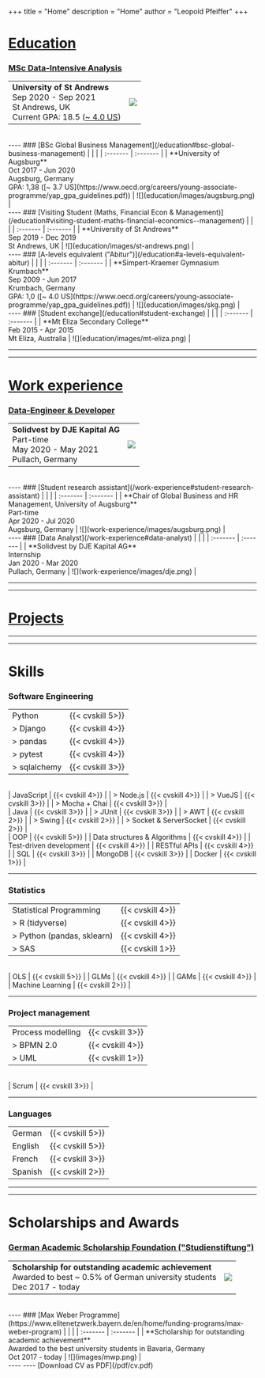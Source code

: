 +++
title = "Home"
description = "Home"
author = "Leopold Pfeiffer"
+++

# [Education](/education)

### [MSc Data-Intensive Analysis](/education#msc-data-intensive-analysis)
|  |  |
| :------- | :------- |
| **University of St Andrews**<br>Sep 2020 - Sep 2021<br>St Andrews, UK<br>Current GPA: 18.5 ([~ 4.0 US](https://www.st-andrews.ac.uk/administration/academicdatateam/assessmentandawards/undergraduateinformation/)) | ![](education/images/st-andrews.png) |
<br>
----
### [BSc Global Business Management](/education#bsc-global-business-management)
|  |  |
| :------- | :------- |
| **University of Augsburg**<br>Oct 2017 - Jun 2020<br>Augsburg, Germany<br>GPA: 1,38 ([~ 3.7 US](https://www.oecd.org/careers/young-associate-programme/yap_gpa_guidelines.pdf)) | ![](education/images/augsburg.png) |
<br>
----
### [Visiting Student (Maths, Financial Econ & Management)](/education#visiting-student-maths-financial-economics--management)
|  |  |
| :------- | :------- |
| **University of St Andrews**<br>Sep 2019 - Dec 2019<br>St Andrews, UK  | ![](education/images/st-andrews.png) |
<br>
----
### [A-levels equivalent ("Abitur")](/education#a-levels-equivalent-abitur)
|  |  |
| :------- | :------- |
| **Simpert-Kraemer Gymnasium Krumbach**<br>Sep 2009 - Jun 2017<br>Krumbach, Germany<br>GPA: 1,0 ([~ 4.0 US](https://www.oecd.org/careers/young-associate-programme/yap_gpa_guidelines.pdf)) | ![](education/images/skg.png) |
<br>
----
### [Student exchange](/education#student-exchange)
|  |  |
| :------- | :------- |
| **Mt Eliza Secondary College**<br>Feb 2015 - Apr 2015<br>Mt Eliza, Australia | ![](education/images/mt-eliza.png) |
<br>

----
----

# [Work experience](/work-experience)

### [Data-Engineer & Developer](/work-experience#data-engineer--developer)
|  |  |
| :------- | :------- |
| **Solidvest by DJE Kapital AG**<br>Part-time<br>May 2020 - May 2021<br>Pullach, Germany | ![](work-experience/images/dje.png) |
<br>
----
### [Student research assistant](/work-experience#student-research-assistant)
|  |  | 
| :------- | :------- |
| **Chair of Global Business and HR Management, University of Augsburg**<br>Part-time<br>Apr 2020 - Jul 2020<br>Augsburg, Germany | ![](work-experience/images/augsburg.png) |
<br>
----
### [Data Analyst](/work-experience#data-analyst)
|  |  | 
| :------- | :------- |
| **Solidvest by DJE Kapital AG**<br>Internship<br>Jan 2020 - Mar 2020<br>Pullach, Germany | ![](work-experience/images/dje.png) |
<br>

----
----

# [Projects](/projects)

----
----

# Skills

### Software Engineering
|  |  |
| :------- | :------- |
| Python | {{< cvskill 5>}} |
| > Django | {{< cvskill 4>}} |
| > pandas | {{< cvskill 4>}} |
| > pytest | {{< cvskill 4>}} |
| > sqlalchemy | {{< cvskill 3>}} |
<br>
| JavaScript | {{< cvskill 4>}} |
| > Node.js | {{< cvskill 4>}} |
| > VueJS | {{< cvskill 3>}} |
| > Mocha + Chai | {{< cvskill 3>}} |
<br>
| Java | {{< cvskill 3>}} |
| > JUnit | {{< cvskill 3>}} |
| > AWT | {{< cvskill 2>}} |
| > Swing | {{< cvskill 2>}} |
| > Socket & ServerSocket | {{< cvskill 2>}} |
<br>
| OOP | {{< cvskill 5>}} |
| Data structures & Algorithms | {{< cvskill 4>}} |
| Test-driven development | {{< cvskill 4>}} |
| RESTful APIs | {{< cvskill 4>}} |
| SQL | {{< cvskill 3>}} |
| MongoDB | {{< cvskill 3>}} |
| Docker | {{< cvskill 1>}} |

----
### Statistics
|  |  |
| :------- | :------- |
| Statistical Programming | {{< cvskill 4>}} |
| > R (tidyverse) | {{< cvskill 4>}} |
| > Python (pandas, sklearn) | {{< cvskill 4>}} |
| > SAS | {{< cvskill 1>}} |
<br>
| OLS | {{< cvskill 5>}} |
| GLMs | {{< cvskill 4>}} |
| GAMs | {{< cvskill 4>}} |
| Machine Learning | {{< cvskill 2>}} |

----
### Project management
|  |  |
| :------- | :------- |
| Process modelling | {{< cvskill 3>}} |
| > BPMN 2.0 | {{< cvskill 4>}} |
| > UML | {{< cvskill 1>}} |
<br>
| Scrum | {{< cvskill 3>}} |

----
### Languages
|  |  |
| :------- | :------- |
| German | {{< cvskill 5>}} |
| English | {{< cvskill 5>}} |
| French | {{< cvskill 3>}} |
| Spanish | {{< cvskill 2>}} |

----
----

# Scholarships and Awards

### [German Academic Scholarship Foundation ("Studienstiftung")](https://www.studienstiftung.de/en/)
|  |  |
| :------- | :------- |
| **Scholarship for outstanding academic achievement**<br>Awarded to best ~ 0.5% of German university students <br>Dec 2017 - today | ![](images/sdv.png) |
<br>
----
### [Max Weber Programme](https://www.elitenetzwerk.bayern.de/en/home/funding-programs/max-weber-program)
|  |  |
| :------- | :------- |
| **Scholarship for outstanding academic achievement**<br>Awarded to the best university students in Bavaria, Germany<br>Oct 2017 - today | ![](images/mwp.png) |
<br>
----
----
[Download CV as PDF](/pdf/cv.pdf)
